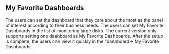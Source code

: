 ## My Favorite Dashboards
The users can set the dashboard that they care about the most as the panel of interest according to their business needs. The users can set My Favorite Dashboards in the list of monitoring large disks. The current version only supports setting one dashboard as My Favorite Dashboards. After the setup is complete, the users can view it quickly in the "dashboard-> My Favorite Dashboards: .
